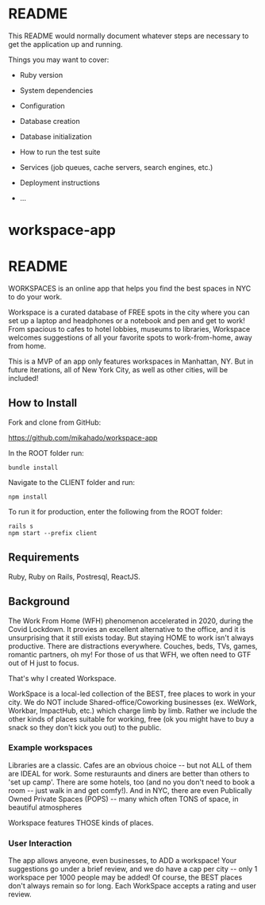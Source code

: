# README

This README would normally document whatever steps are necessary to get the
application up and running.

Things you may want to cover:

* Ruby version

* System dependencies

* Configuration

* Database creation

* Database initialization

* How to run the test suite

* Services (job queues, cache servers, search engines, etc.)

* Deployment instructions

* ...
# workspace-app
# README

WORKSPACES is an online app that helps you find the best spaces in NYC to do your work.

Workspace is a curated database of FREE spots in the city where you can set up a laptop and headphones or a notebook and pen and get to work! From spacious to cafes to hotel lobbies, museums to libraries, Workspace welcomes suggestions of all your favorite spots to work-from-home, away from home.

This is a MVP of an app only features workspaces in Manhattan, NY. But in future iterations, all of New York City, as well as other cities, will be included! 

## How to Install

Fork and clone from GitHub: 

https://github.com/mikahado/workspace-app

In the ROOT folder run:   

~~~
bundle install
~~~

Navigate to the CLIENT folder and run:

~~~
npm install
~~~

To run it for production, enter the following from the ROOT folder: 

~~~
rails s
npm start --prefix client
~~~

## Requirements

Ruby, Ruby on Rails, Postresql, ReactJS. 

## Background

The Work From Home (WFH) phenomenon accelerated in 2020, during the Covid Lockdown. It provies an excellent alternative to the office, and it is unsurprising that it still exists today. But staying HOME to work isn't always productive. There are distractions everywhere. Couches, beds, TVs, games, romantic partners, oh my! For those of us that WFH, we often need to GTF out of H just to focus. 

That's why I created Workspace. 

WorkSpace is a local-led collection of the BEST, free places to work in your city. 
We do NOT include Shared-office/Coworking businesses (ex. WeWork, Workbar, ImpactHub, etc.) which charge limb by limb. 
Rather we include the other kinds of places suitable for working, free (ok you might have to buy a snack so they don't kick you out) to the public. 

### Example workspaces

Libraries are a classic. 
Cafes are an obvious choice -- but not ALL of them are IDEAL for work. 
Some resturaunts and diners are better than others to 'set up camp'. 
There are some hotels, too (and no you don't need to book a room -- just walk in and get comfy!). 
And in NYC, there are even Publically Owned Private Spaces (POPS) -- many which often TONS of space, in beautiful atmospheres

Workspace features THOSE kinds of places.

### User Interaction

The app allows anyeone, even businesses, to ADD a workspace! 
Your suggestions go under a brief review, and we do have a cap per city -- only 1 workspace per 1000 people may be added!
Of course, the BEST places don't always remain so for long. 
Each WorkSpace accepts a rating and user review. 






